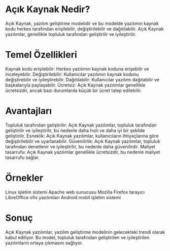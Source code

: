 Açık Kaynak Nedir?
===================
Açık Kaynak, yazılım geliştirme modelidir ve bu modelde yazılımın kaynak kodu herkes tarafından erişilebilir, değiştirilebilir ve dağıtılabilir. Açık Kaynak yazılımlar, genellikle topluluk tarafından geliştirilir ve iyileştirilir.

Temel Özellikleri
===================
Kaynak kodu erişilebilir: Herkes yazılımın kaynak koduna erişebilir ve inceleyebilir.
Değiştirilebilir: Kullanıcılar yazılımın kaynak kodunu değiştirebilir ve iyileştirebilir.
Dağıtılabilir: Kullanıcılar yazılımı dağıtabilir ve başkalarıyla paylaşabilir.
Ücretsiz: Açık Kaynak yazılımlar genellikle ücretsizdir, ancak bazı durumlarda küçük bir ücret talep edilebilir.

Avantajları
====================
Topluluk tarafından geliştirilir: Açık Kaynak yazılımlar, topluluk tarafından geliştirilir ve iyileştirilir, bu nedenle daha hızlı ve daha iyi bir şekilde geliştirilir.
Esneklik: Açık Kaynak yazılımlar, kullanıcıların ihtiyaçlarına göre değiştirilebilir ve uyarlanabilir.
Güvenilirlik: Açık Kaynak yazılımlar, topluluk tarafından denetlenir ve iyileştirilir, bu nedenle daha güvenilirdir.
Maliyet tasarrufu: Açık Kaynak yazılımlar genellikle ücretsizdir, bu nedenle maliyet tasarrufu sağlar.

Örnekler
==================
Linux işletim sistemi
Apache web sunucusu
Mozilla Firefox tarayıcı
LibreOffice ofis yazılımları
Android mobil işletim sistemi

Sonuç
======================
Açık Kaynak yazılımlar, yazılım geliştirme modelinin gelecekteki trendi olarak kabul ediliyor. Bu model, topluluk tarafından geliştirilen ve iyileştirilen yazılımların ortaya çıkmasını sağlıyor.
